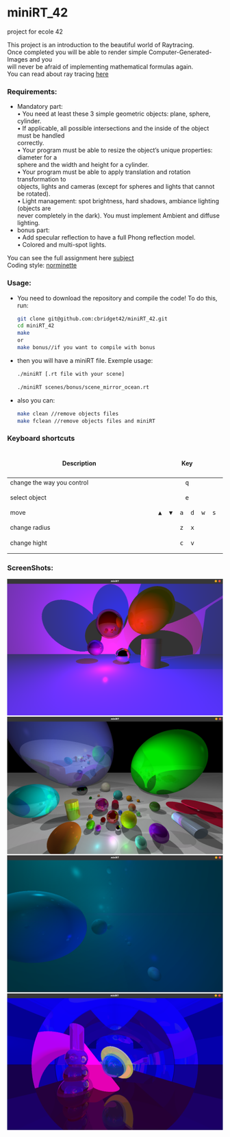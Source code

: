 # miniRT_42
project for ecole 42  
  
This project is an introduction to the beautiful world of Raytracing.  
Once completed you will be able to render simple Computer-Generated-Images and you  
will never be afraid of implementing mathematical formulas again.  
You can read about ray tracing [here](https://en.wikipedia.org/wiki/Ray_tracing_(graphics))  
  
### Requirements:
* Mandatory part:  
  • You need at least these 3 simple geometric objects: plane, sphere, cylinder.  
  • If applicable, all possible intersections and the inside of the object must be handled  
  correctly.  
  • Your program must be able to resize the object’s unique properties: diameter for a  
  sphere and the width and height for a cylinder.  
  • Your program must be able to apply translation and rotation transformation to  
  objects, lights and cameras (except for spheres and lights that cannot be rotated).  
  • Light management: spot brightness, hard shadows, ambiance lighting (objects are  
  never completely in the dark). You must implement Ambient and diffuse lighting.  
* bonus part:  
  • Add specular reflection to have a full Phong reflection model.  
  • Colored and multi-spot lights.  
  
You can see the full assignment here [subject](https://github.com/cbridget42/miniRT_42/blob/main/subject/en.subject.pdf)  
Coding style: [norminette](https://github.com/cbridget42/miniRT_42/blob/main/subject/en.norm.pdf)  
  
### Usage:
* You need to download the repository and compile the code! To do this, run:
	```bash
	git clone git@github.com:cbridget42/miniRT_42.git
	cd miniRT_42
	make
	or
	make bonus//if you want to compile with bonus
	```
* then you will have a miniRT file. Exemple usage:
	```bash
	./miniRT [.rt file with your scene]
	```
  
	```bash
	./miniRT scenes/bonus/scene_mirror_ocean.rt
	```
* also you can:
	```bash
	make clean //remove objects files
	make fclean //remove objects files and miniRT
	```
  
### Keyboard shortcuts
<table width="100%">
<thead>
<tr>
<td width="65%" height="60px" align="center" cellpadding="0">
<strong>Description</strong>
</td>
<td width="10%" align="center" cellpadding="0">
<span style="width:70px">&nbsp;</span><strong>Key</strong><span style="width:50px">&nbsp;</span>
</td>
</tr>
</thead>
<tbody>
<tr>
<td valign="top" height="30px">change the way you control</td>
<td valign="top" align="center"><kbd>&nbsp;q&nbsp;</kbd></td>
</tr>
<tr>
<td valign="top" height="30px">select object</td>
<td valign="top" align="center"><kbd>&nbsp;e&nbsp;</kbd></td>
</tr>
<tr>
<td valign="top" height="30px">move</td>
<td valign="top" align="center"><kbd>&nbsp;▲&nbsp;</kbd><kbd>&nbsp;▼&nbsp;</kbd><kbd>&nbsp;a&nbsp;</kbd><kbd>&nbsp;d&nbsp;</kbd><kbd>&nbsp;w&nbsp;</kbd><kbd>&nbsp;s&nbsp;</kbd></td>
</tr>
<tr>
<td valign="top" height="30px">change radius</td>
<td valign="top" align="center"><kbd>&nbsp;z&nbsp;</kbd><kbd>&nbsp;x&nbsp;</kbd></td>
</tr>
<tr>
<td valign="top" height="30px">change hight</td>
<td valign="top" align="center"><kbd>&nbsp;c&nbsp;</kbd><kbd>&nbsp;v&nbsp;</kbd></td>
</tr>
<tr>
</tbody>
</table>
  
### ScreenShots:
![image](https://github.com/cbridget42/miniRT_42/blob/main/images/Screenshot%20from%202022-11-17%2013-10-47.png)
![image](https://github.com/cbridget42/miniRT_42/blob/main/images/Screenshot%20from%202022-11-17%2023-28-49.png)
![image](https://github.com/cbridget42/miniRT_42/blob/main/images/Screenshot%20from%202022-11-17%2013-15-03.png)
![image](https://github.com/cbridget42/miniRT_42/blob/main/images/Screenshot%20from%202022-11-17%2013-13-09.png)
  